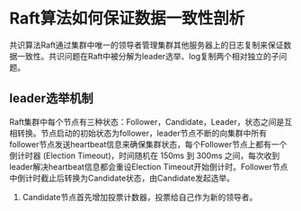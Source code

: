 # Raft算法如何保证数据一致性剖析

共识算法Raft通过集群中唯一的领导者管理集群其他服务器上的日志复制来保证数据一致性。共识问题在Raft中被分解为leader选举、log复制两个相对独立的子问题。

## leader选举机制

Raft集群中每个节点有三种状态：Follower，Candidate，Leader，状态之间是互相转换。节点启动的初始状态为follower，leader节点不断的向集群中所有follower节点发送heartbeat信息来确保集群状态，每个Follower节点上都有一个倒计时器 \(Election Timeout\)，时间随机在 150ms 到 300ms 之间，每次收到leader解决heartbeat信息都会重设Election Timeout开始倒计时。Follower节点中倒计时截止后转换为Candidate状态，由Candidate发起选举。

1. Candidate节点首先增加投票计数器，投票给自己作为新的领导者。



